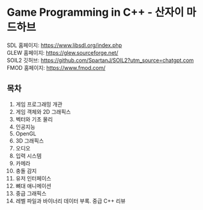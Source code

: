# Game Programming in C++ - 산자이 마드하브
SDL 홈페이지: https://www.libsdl.org/index.php<br/>
GLEW 홈페이지: https://glew.sourceforge.net/<br/>
SOIL2 깃허브: https://github.com/SpartanJ/SOIL2?utm_source=chatgpt.com<br/>
FMOD 홈페이지: https://www.fmod.com/<br/>
## 목차
1. 게임 프로그래밍 개관
2. 게임 객체와 2D 그래픽스
3. 벡터와 기초 물리
4. 인공지능
5. OpenGL
6. 3D 그래픽스
7. 오디오
8. 입력 시스템
9. 카메라
10. 충돌 감지
11. 유저 인터페이스
12. 뼈대 애니메이션
13. 중급 그래픽스
14. 레벨 파일과 바이너리 데이터
부록. 중급 C++ 리뷰
